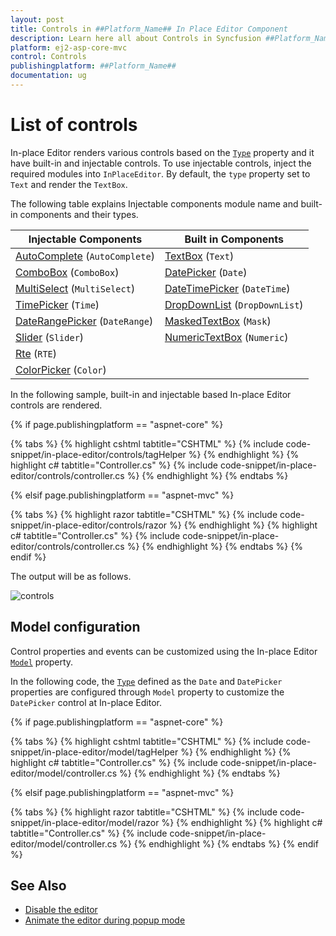 ```yaml
---
layout: post
title: Controls in ##Platform_Name## In Place Editor Component
description: Learn here all about Controls in Syncfusion ##Platform_Name## In Place Editor component of Syncfusion Essential JS 2 and more.
platform: ej2-asp-core-mvc
control: Controls
publishingplatform: ##Platform_Name##
documentation: ug
---
```



# List of controls

In-place Editor renders various controls based on the [`Type`](https://help.syncfusion.com/cr/aspnetcore-js2/Syncfusion.EJ2.InPlaceEditor.InPlaceEditor.html#Syncfusion_EJ2_InPlaceEditor_InPlaceEditor_Type) property and it have built-in and injectable controls. To use injectable controls, inject the required modules into `InPlaceEditor`. By default, the `type` property set to `Text` and render the `TextBox`.

The following table explains Injectable components module name and built-in components and their types.

| **Injectable Components** | **Built in Components** |
|-----------------------|---------------------|
| [AutoComplete](../auto-complete/)  (`AutoComplete`)        | [TextBox](../textbox/)  (`Text`)             |
| [ComboBox](../combo-box/)  (`ComboBox`)              | [DatePicker](../datepicker/)  (`Date`)        |
| [MultiSelect](../multi-select/)   (`MultiSelect`)        | [DateTimePicker](../datetimepicker/)   (`DateTime`)     |
| [TimePicker](../timepicker/)   (`Time`)         | [DropDownList](../drop-down-list/)  (`DropDownList`)      |
| [DateRangePicker](../daterangepicker/)   (`DateRange`)       | [MaskedTextBox](../maskedtextbox/)   (`Mask`)      |
| [Slider](../slider/)   (`Slider`)             | [NumericTextBox](../numerictextbox/)   (`Numeric`)    |
| [Rte](../rich-text-editor/)     (`RTE`)              |                     |
| [ColorPicker](../color-picker/)    (`Color`)       |                     |

In the following sample, built-in and injectable based In-place Editor controls are rendered.

{% if page.publishingplatform == "aspnet-core" %}

{% tabs %}
{% highlight cshtml tabtitle="CSHTML" %}
{% include code-snippet/in-place-editor/controls/tagHelper %}
{% endhighlight %}
{% highlight c# tabtitle="Controller.cs" %}
{% include code-snippet/in-place-editor/controls/controller.cs %}
{% endhighlight %}
{% endtabs %}

{% elsif page.publishingplatform == "aspnet-mvc" %}

{% tabs %}
{% highlight razor tabtitle="CSHTML" %}
{% include code-snippet/in-place-editor/controls/razor %}
{% endhighlight %}
{% highlight c# tabtitle="Controller.cs" %}
{% include code-snippet/in-place-editor/controls/controller.cs %}
{% endhighlight %}
{% endtabs %}
{% endif %}



The output will be as follows.

![controls](./images/controls.PNG)

## Model configuration

Control properties and events can be customized using the In-place Editor [`Model`](https://help.syncfusion.com/cr/aspnetcore-js2/Syncfusion.EJ2.InPlaceEditor.InPlaceEditor.html#Syncfusion_EJ2_InPlaceEditor_InPlaceEditor_Model) property.

In the following code, the [`Type`](https://help.syncfusion.com/cr/aspnetcore-js2/Syncfusion.EJ2.InPlaceEditor.InPlaceEditor.html#Syncfusion_EJ2_InPlaceEditor_InPlaceEditor_Type) defined as the `Date` and `DatePicker` properties are configured through `Model` property to customize the `DatePicker` control at In-place Editor.

{% if page.publishingplatform == "aspnet-core" %}

{% tabs %}
{% highlight cshtml tabtitle="CSHTML" %}
{% include code-snippet/in-place-editor/model/tagHelper %}
{% endhighlight %}
{% highlight c# tabtitle="Controller.cs" %}
{% include code-snippet/in-place-editor/model/controller.cs %}
{% endhighlight %}
{% endtabs %}

{% elsif page.publishingplatform == "aspnet-mvc" %}

{% tabs %}
{% highlight razor tabtitle="CSHTML" %}
{% include code-snippet/in-place-editor/model/razor %}
{% endhighlight %}
{% highlight c# tabtitle="Controller.cs" %}
{% include code-snippet/in-place-editor/model/controller.cs %}
{% endhighlight %}
{% endtabs %}
{% endif %}



## See Also

* [Disable the editor](./how-to/disable-edit-mode/)
* [Animate the editor during popup mode](./how-to/custom-animation/)